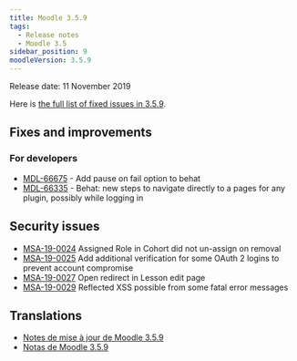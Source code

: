 ```yaml
---
title: Moodle 3.5.9
tags:
  - Release notes
  - Moodle 3.5
sidebar_position: 9
moodleVersion: 3.5.9
---
```


Release date: 11 November 2019

Here is [the full list of fixed issues in 3.5.9](https://moodle.atlassian.net/secure/IssueNavigator!executeAdvanced.jspa?jqlQuery=project+%3D+mdl+AND+resolution+%3D+fixed+AND+fixVersion+in+%28%223.5.9%22%29+ORDER+BY+priority+DESC&runQuery=true&clear=true).

## Fixes and improvements

### For developers

- [MDL-66675](https://moodle.atlassian.net/browse/MDL-66675) - Add pause on fail option to behat
- [MDL-66335](https://moodle.atlassian.net/browse/MDL-66335) - Behat: new steps to navigate directly to a pages for any plugin, possibly while logging in

## Security issues

- [MSA-19-0024](https://moodle.org/mod/forum/discuss.php?d=393582) Assigned Role in Cohort did not un-assign on removal
- [MSA-19-0025](https://moodle.org/mod/forum/discuss.php?d=393583) Add additional verification for some OAuth 2 logins to prevent account compromise
- [MSA-19-0027](https://moodle.org/mod/forum/discuss.php?d=393585) Open redirect in Lesson edit page
- [MSA-19-0029](https://moodle.org/mod/forum/discuss.php?d=393587) Reflected XSS possible from some fatal error messages

## Translations

- [Notes de mise à jour de Moodle 3.5.9](https://docs.moodle.org/fr/Notes_de_mise_à_jour_de_Moodle_3.5.9)
- [Notas de Moodle 3.5.9](https://docs.moodle.org/es/Notas_de_Moodle_3.5.9)
